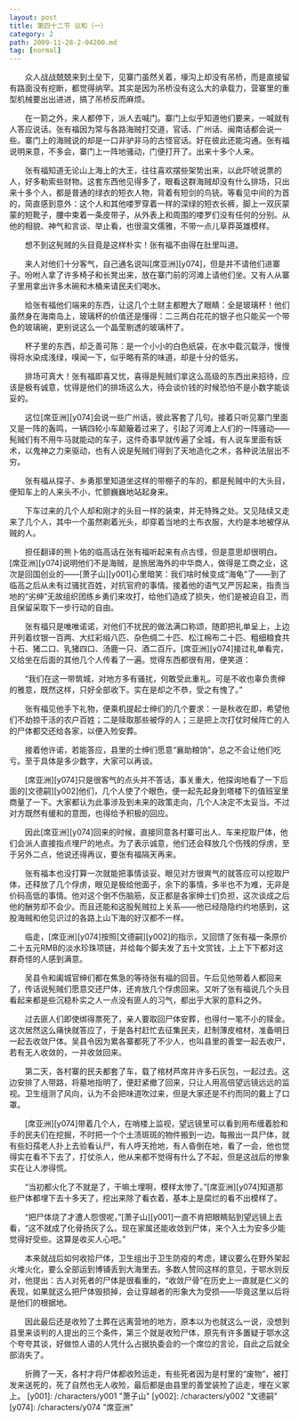 ```yaml
---
layout: post
title: 第四十二节 议和（一）
category: 2
path: 2009-11-28-2-04200.md
tag: [normal]
---
```


　　众人战战兢兢来到土垒下，见寨门虽然关着，壕沟上却没有吊桥，而是直接留有路面没有挖断，都觉得纳罕。其实是因为吊桥没有这么大的承载力，营寨里的重型机械要出出进进，搞了吊桥反而麻烦。

　　在一箭之外，来人都停下，派人去喊门。寨门上似乎知道他们要来，一喊就有人答应说话。张有福因为常与各路海贼打交道，官话、广州话、闽南话都会说一些。寨门上的海贼说的却是一口非驴非马的古怪官话。好在彼此还能沟通。张有福说明来意，不多会，寨门上一阵地骚动，门便打开了。出来十多个人来。

　　张有福知道无论山上海上的大王，往往喜欢摆些架势出来，以此吓唬说票的人，好多勒索些财物。这套东西他见得多了，眼看这群海贼却没有什么排场，只出来十多个人，都是普通的绿衣的短衣人物，背着有短剑的鸟铳。等看见中间的为首的，简直感到意外：这个人和其他喽罗穿着一样的深绿的短衣长裤，脚上一双灰蒙蒙的短靴子，腰中束着一条皮带子，从外表上和周围的喽罗们没有任何的分别。从他的相貌、神气和言谈、举止看，也很温文儒雅，不带一点儿草莽英雄模样。

　　想不到这髡贼的头目竟是这样朴实！张有福不由得在肚里叫道。

　　来人对他们十分客气，自己通名说叫[席亚洲][y074]，但是并不请他们进寨子。吩咐人拿了许多椅子和长凳出来，放在寨门前的河滩上请他们坐。又有人从寨子里用拿出许多木碗和木桶来请民夫们喝水。

　　给张有福他们端来的东西，让这几个土财主都瞪大了眼睛：全是玻璃杯！他们虽然身在海南岛上，玻璃杯的价值还是懂得：二三两白花花的银子也只能买一个带色的玻璃碗，更别说这么一个晶莹剔透的玻璃杯了。

　　杯子里的东西，却乏善可陈：是一个小小的白色纸袋，在水中载沉载浮，慢慢得将水染成浅绿，嗅闻一下，似乎略有茶的味道，却是十分的低劣。

　　排场可真大！张有福即喜又忧，喜得是髡贼们拿这么高级的东西出来招待，应该是极有诚意，忧得是他们的排场这么大，待会谈价钱的时候恐怕不是小数字能谈妥的。

　　这位[席亚洲][y074]会说一些广州话，彼此客套了几句。接着只听见寨门里面又是一阵的轰鸣，一辆四轮小车颠簸着过来了，引起了河滩上人们的一阵骚动——髡贼们有不用牛马就能动的车子，这件奇事早就传遍了全城，有人说车里面有妖术，以鬼神之力来驱动，也有人说是髡贼们得到了天地造化之术，各种说法层出不穷。

　　张有福从探子、乡勇那里知道坐这样的带棚子的车的，都是髡贼中的大头目，便知车上的人来头不小，忙颤巍巍地站起身来。

　　下车过来的几个人却和刚才的头目一样的装束，并无特殊之处。又见陆续又走来了几个人，其中一个虽然剃着光头，却穿着当地的土布衣服，大约是本地被俘从贼的人。

　　担任翻译的熊卜佑的临高话在张有福听起来有点古怪，但是意思却很明白。[席亚洲][y074]说明他们不是海贼，是旅居海外的中华商人，做得是工商之业，这次是回国创业的——[萧子山][y001]心里暗笑：我们啥时候变成“海龟”了——到了临高之后从未有过骚扰百姓，对抗官府的事情。接着他的语气又严厉起来，指责当地的“劣绅”无故组织团练乡勇们来攻打，给他们造成了损失，他们是被迫自卫，而且保留采取下一步行动的自由。

　　张有福只是唯唯诺诺，对他们不扰民的做法满口称颂，随即把礼单呈上，上边开列着纹银一百两、大红彩缎八匹、杂色绸二十匹、松江棉布二十匹、粗细粮食共十石、猪二口、乳猪四口、汤鹿一只、酒二百斤。[席亚洲][y074]接过礼单看完，又给坐在后面的其他几个人传看了一遍。觉得东西都很有用，便笑道：

　　“我们在这一带筑城，对地方多有骚扰，何敢受此重礼。可是不收也辜负贵绅的雅意，既然这样，只好全部收下。实在是却之不恭，受之有愧了。”

　　张有福见他手下礼物，便乘机提起士绅们的几个要求：一是秋收在即，希望他们不劫掠干活的农户百姓；二是赎取那些被俘的人；三是把上次打仗时候阵亡的人的尸体都交还给各家，以便入殓安葬。

　　接着他许诺，若能答应，县里的士绅们愿意“襄助粮饷”，总之不会让他们吃亏。至于具体是多少数字，大家可以再谈。

　　[席亚洲][y074]只是很客气的点头并不答话，事关重大，他探询地看了一下后面的[文德嗣][y002]他们，几个人使了个眼色，便一起先起身到塔楼下的值班室里商量了一下。大家都认为此事涉及到未来的政策走向，几个人决定不太妥当。不过对方既然有缓和的意图，也得给予积极的回应。

　　因此[席亚洲][y074]回来的时候，直接同意各村寨可出人、车来挖取尸体，他们会派人直接指点埋尸的地点。为了表示诚意，他们还会释放几个伤残的俘虏，至于另外二点，他说还得再议，要张有福隔天再来。

　　张有福本也没打算一次就能把事情谈妥。眼见对方很爽气的就答应可以挖取尸体，还释放了几个俘虏，眼见是极给他面子，余下的事情，多半也不为难，无非是价码高低的事情。他对这个倒不伤脑筋，反正都是各家绅士们负担，这次谈成之后他的酬劳却不会少。而且还能和这股髡贼拉上关系——他已经隐隐约约地感到，这股海贼和他见识过的各路上山下海的好汉都不一样。

　　临走，[席亚洲][y074]按照[文德嗣][y002]的指示，又回馈了张有福一条原价二十五元RMB的淡水珍珠项链，并给每个脚夫发了五十文赏钱，上上下下都对这群奇怪的人感到满意。

　　吴县令和阖城官绅们都在焦急的等待张有福的回音。午后见他带着人都回来了，传话说髡贼们愿意交还尸体，还肯放几个俘虏回来。又听了张有福说几个头目看起来都是些沉稳朴实之人一点没有匪人的习气，都出乎大家的意料之外。

　　过去匪人们即使绑得票死了，亲人要取回尸体安葬，也得付一笔不小的赎金。这次居然这么痛快就答应了，于是各村赶忙去征集民夫，赶制薄皮棺材，准备明日一起去收敛尸体。吴县令因为累各寨都死了不少人，也叫县里的善堂一起去收尸，若有无人收敛的，一并收敛回来。

　　第二天，各村寨的民夫都套了车，载了棺材芦席并许多石灰包，一起过去。这边安排了人带路，将墓地指明了，便赶紧撤了回来，只让人用高倍望远镜远远的监视。卫生组测了风向，认为不会把味道吹过来，但是大家还是不约而同的戴上了口罩。

　　[席亚洲][y074]带着几个人，在哨楼上监视，望远镜里可以看到用布缠着脸和手的民夫们在挖掘，不时把一个个土渍斑斑的物件搬到一边。每搬出一具尸体，就有些妇孺老人扑上去验看认尸，有人呼天抢地，有人昏倒在地，看了一会，他也觉得实在看不下去了，打仗杀人，他从来都不觉得有什么了不起，但是这战后的惨象实在让人渗得慌。

　　“当初都火化了不就是了，干嘛土埋啊，模样太惨了。”[席亚洲][y074]知道那些尸体都埋下去十多天了，挖出来除了看衣着，基本上是腐烂的看不出模样了。

　　“把尸体烧了才遭人怨恨呢，”[萧子山][y001]一直不肯把眼睛贴到望远镜上去看，“这不就成了化骨扬灰了么。现在家属还能收敛到尸体，来个入土为安多少能觉得好受些。这算是收买人心吧。”

　　本来就战后如何收拾尸体，卫生组出于卫生防疫的考虑，建议要么在野外架起火堆火化，要么全部运到博铺丢到大海里去。多数人赞同这样的意见，于鄂水则反对，他提出：古人对死者的尸体是很看重的，“收敛尸骨”在历史上一直就是仁义的表现，如果就这么把尸体毁损掉，会让穿越者的形象大为受损——毕竟这里以后将是他们的根据地。

　　因此最后还是收殓了土葬在远离营地的地方，原本以为也就这么一说，没想到县里来谈判的人提出的三个条件，第三个就是收殓尸体，原先有许多置疑于鄂水这个夸夸其谈，好做惊人语的人凭什么占据执委会的一个席位的言论，自此之后就全部消失了。

　　折腾了一天，各村才将尸体都收殓运走，有些死者因为是村里的“废物”，被打发来送死的，死了自然也无人收殓，最后都是由县里的善堂装殓了运走，埋在义冢上。
[y001]: /characters/y001 "萧子山"
[y002]: /characters/y002 "文德嗣"
[y074]: /characters/y074 "席亚洲"
